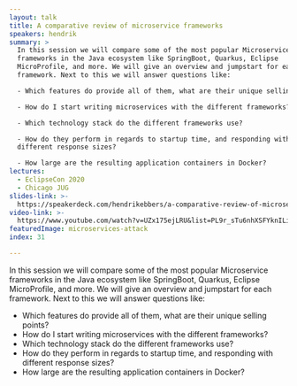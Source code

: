 ```yaml
---
layout: talk
title: A comparative review of microservice frameworks
speakers: hendrik
summary: >
  In this session we will compare some of the most popular Microservice
  frameworks in the Java ecosystem like SpringBoot, Quarkus, Eclipse
  MicroProfile, and more. We will give an overview and jumpstart for each
  framework. Next to this we will answer questions like:

  - Which features do provide all of them, what are their unique selling points?

  - How do I start writing microservices with the different frameworks?

  - Which technology stack do the different frameworks use?

  - How do they perform in regards to startup time, and responding with
  different response sizes?

  - How large are the resulting application containers in Docker?
lectures:
  - EclipseCon 2020
  - Chicago JUG
slides-link: >-
  https://speakerdeck.com/hendrikebbers/a-comparative-review-of-microservice-frameworks
video-link: >-
  https://www.youtube.com/watch?v=UZx175ejLRU&list=PL9r_sTu6nhXSFYknILieFl2YbFBrJIWRW&index=11
featuredImage: microservices-attack
index: 31

---
```


In this session we will compare some of the most popular Microservice frameworks in the Java ecosystem like SpringBoot, Quarkus, Eclipse MicroProfile, and more. We will give an overview and jumpstart for each framework. Next to this we will answer questions like:
- Which features do provide all of them, what are their unique selling points?
- How do I start writing microservices with the different frameworks?
- Which technology stack do the different frameworks use?
- How do they perform in regards to startup time, and responding with different response sizes?
- How large are the resulting application containers in Docker?
